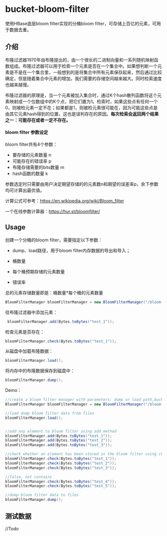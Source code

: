 # bucket-bloom-filter

使用HBase底层bloom filter实现的分桶bloom filter，可存储上百亿的元素，可用于数据去重。

## 介绍

布隆过滤器1970年由布隆提出的，由一个很长的二进制向量和一系列随机映射函数组成。布隆过滤器可以用于检索一个元素是否在一个集合中。如果想判断一个元素是不是在一个集合里，一般想到的是将集合中所有元素保存起来，然后通过比较确定，但是随着集合中元素的增加，我们需要的存储空间越来越大。同时检索速度也越来越慢。

布隆过滤器的原理是，当一个元素被加入集合时，通过K个hash散列函数将这个元素映射成一个位数组中的K个点，把它们置为1。检索时，如果这些点有任何一个0，则被检元素一定不在；如果都是1，则被检元素很可能在，因为可能这些点是由其它元素hash得到的位置，这也是误判存在的原因。**每次检索会返回两个结果之一：可能存在或者一定不存在。**

#### bloom filter 参数设定
bloom filter共有4个参数：
- 要存储的元素数量 n
- 可能存在的错误率 p
- 布隆存储需要的bits数量 m
- hash函数的数量 k

参数选定时只需要由用户决定期望存储的的元素数n和期望的误差率p，余下参数均可计算出最优值。

计算公式可参考：https://en.wikipedia.org/wiki/Bloom_filter

一个在线参数计算器：https://hur.st/bloomfilter/

## Usage

创建一个分桶的bloom filter，需要指定以下参数：

- dump、load路径，用于bloom filter内存数据的导出和导入；

- 桶数量

- 每个桶预期存储的元素数量

- 错误率

总的元素存储数量即是：桶数量*每个桶的元素数量

```java
BloomFilterManager bloomFilterManager = new BloomFilterManager("/bloomfilter", 10, 10000, 0.01, 1);
```

往布隆过滤器中添加元素：

```java
 bloomFilterManager.add(Bytes.toBytes("test_1"));
```


检查元素是否存在：

```java
bloomFilterManager.check(Bytes.toBytes("test_1"));
```


从磁盘中加载布隆数据：

```java
bloomFilterManager.load();
```


将内存中的布隆数据保存到磁盘中：

```java
bloomFilterManager.dump();
```


Demo：

```java
//create a bloom filter manager with parameters: dump or load path,bucket numbers, each bucket contains elements, false positive rate, fold factor
BloomFilterManager bloomFilterManager = new BloomFilterManager("/bloomfilter", 10, 10000, 0.01, 1);

//load dump bloom filter data from files
bloomFilterManager.load();


//add any element to bloom filter using add method
bloomFilterManager.add(Bytes.toBytes("test_1"));
bloomFilterManager.add(Bytes.toBytes("test_2"));
bloomFilterManager.add(Bytes.toBytes("test_3"));

//check whether an element has been stored in the bloom filter using check method,true contains
bloomFilterManager.check(Bytes.toBytes("test_1"));
bloomFilterManager.check(Bytes.toBytes("test_2"));
bloomFilterManager.check(Bytes.toBytes("test_3"));

//false, not contains
bloomFilterManager.check(Bytes.toBytes("test_4"));
bloomFilterManager.check(Bytes.toBytes("test_5"));

//dump bloom filter data to files
bloomFilterManager.dump();
```



## 测试数据

//Todo

